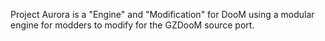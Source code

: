 Project Aurora is a "Engine" and "Modification" for DooM using a modular engine for modders to modify for the GZDooM source port.